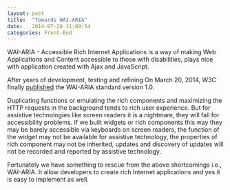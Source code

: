 ```yaml
---
layout: post
title:  "Towards WAI-ARIA"
date:   2014-07-28 11:09:54
categories: Front-End
---
```

WAI-ARIA - Accessible Rich Internet Applications is a way of making Web Applications and Content accessible to those with disabilities, plays nice with application created with Ajax and JavaScript. 

After years of development, testing and refining On March 20, 2014, W3C finally [published](http://www.w3.org/blog/2014/03/wai-aria-expands-web-accessibility/) the WAI-ARIA standard version 1.0.

Duplicating functions or emulating the rich components and maximizing the HTTP requests in the background tends to rich user experience. But for assistive technologies like screen readers it is a nightmare, they will fall for accessibility problems. If we built widgets or rich components this way they may be barely accessible via keyboards on screen readers, the function of the widget may not be available for assistive technology, the properties of rich component may not be inherited, updates and discovery of updates will not be recorded and reported by assistive technology.

Fortunately we have something to rescue from the above shortcomings i.e., WAI-ARIA. It allow developers to create rich Internet applications and yes it is easy to implement as well.
